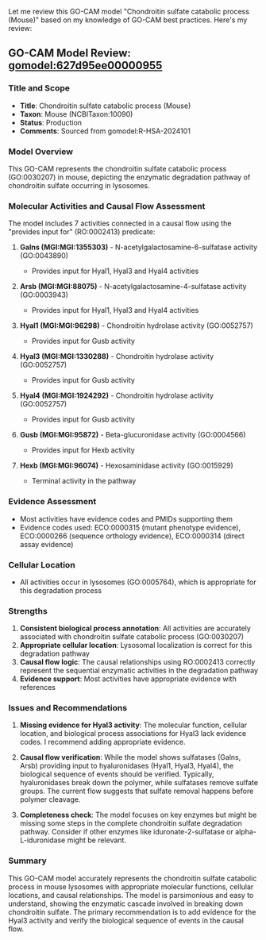 Let me review this GO-CAM model "Chondroitin sulfate catabolic process (Mouse)" based on my knowledge of GO-CAM best practices. Here's my review:

## GO-CAM Model Review: [gomodel:627d95ee00000955](https://bioregistry.io/go.model:627d95ee00000955)

### Title and Scope
- **Title**: Chondroitin sulfate catabolic process (Mouse)
- **Taxon**: Mouse (NCBITaxon:10090)
- **Status**: Production
- **Comments**: Sourced from gomodel:R-HSA-2024101

### Model Overview
This GO-CAM represents the chondroitin sulfate catabolic process (GO:0030207) in mouse, depicting the enzymatic degradation pathway of chondroitin sulfate occurring in lysosomes.

### Molecular Activities and Causal Flow Assessment
The model includes 7 activities connected in a causal flow using the "provides input for" (RO:0002413) predicate:

1. **Galns (MGI:MGI:1355303)** - N-acetylgalactosamine-6-sulfatase activity (GO:0043890)
   - Provides input for Hyal1, Hyal3 and Hyal4 activities

2. **Arsb (MGI:MGI:88075)** - N-acetylgalactosamine-4-sulfatase activity (GO:0003943)
   - Provides input for Hyal1, Hyal3 and Hyal4 activities

3. **Hyal1 (MGI:MGI:96298)** - Chondroitin hydrolase activity (GO:0052757)
   - Provides input for Gusb activity

4. **Hyal3 (MGI:MGI:1330288)** - Chondroitin hydrolase activity (GO:0052757)
   - Provides input for Gusb activity

5. **Hyal4 (MGI:MGI:1924292)** - Chondroitin hydrolase activity (GO:0052757)
   - Provides input for Gusb activity

6. **Gusb (MGI:MGI:95872)** - Beta-glucuronidase activity (GO:0004566)
   - Provides input for Hexb activity

7. **Hexb (MGI:MGI:96074)** - Hexosaminidase activity (GO:0015929)
   - Terminal activity in the pathway

### Evidence Assessment
- Most activities have evidence codes and PMIDs supporting them
- Evidence codes used: ECO:0000315 (mutant phenotype evidence), ECO:0000266 (sequence orthology evidence), ECO:0000314 (direct assay evidence)

### Cellular Location
- All activities occur in lysosomes (GO:0005764), which is appropriate for this degradation process

### Strengths
1. **Consistent biological process annotation**: All activities are accurately associated with chondroitin sulfate catabolic process (GO:0030207)
2. **Appropriate cellular location**: Lysosomal localization is correct for this degradation pathway
3. **Causal flow logic**: The causal relationships using RO:0002413 correctly represent the sequential enzymatic activities in the degradation pathway
4. **Evidence support**: Most activities have appropriate evidence with references

### Issues and Recommendations
1. **Missing evidence for Hyal3 activity**: The molecular function, cellular location, and biological process associations for Hyal3 lack evidence codes. I recommend adding appropriate evidence.

2. **Causal flow verification**: While the model shows sulfatases (Galns, Arsb) providing input to hyaluronidases (Hyal1, Hyal3, Hyal4), the biological sequence of events should be verified. Typically, hyaluronidases break down the polymer, while sulfatases remove sulfate groups. The current flow suggests that sulfate removal happens before polymer cleavage.

3. **Completeness check**: The model focuses on key enzymes but might be missing some steps in the complete chondroitin sulfate degradation pathway. Consider if other enzymes like iduronate-2-sulfatase or alpha-L-iduronidase might be relevant.

### Summary
This GO-CAM model accurately represents the chondroitin sulfate catabolic process in mouse lysosomes with appropriate molecular functions, cellular locations, and causal relationships. The model is parsimonious and easy to understand, showing the enzymatic cascade involved in breaking down chondroitin sulfate. The primary recommendation is to add evidence for the Hyal3 activity and verify the biological sequence of events in the causal flow.